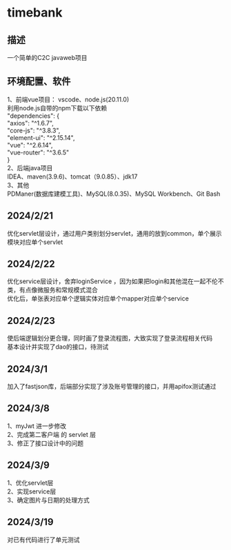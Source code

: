 # timebank 
 
## 描述
  一个简单的C2C javaweb项目 

## 环境配置、软件 
1、前端vue项目：
    vscode、node.js(20.11.0)  
    利用node.js自带的npm下载以下依赖  
    "dependencies": {  
    "axios": "^1.6.7",  
    "core-js": "^3.8.3",  
    "element-ui": "^2.15.14",  
    "vue": "^2.6.14",  
    "vue-router": "^3.6.5"  
  }  
2、后端java项目  
    IDEA、maven(3.9.6)、tomcat（9.0.85）、jdk17  
3、其他  
    PDManer(数据库建模工具)、MySQL(8.0.35)、MySQL Workbench、Git Bash  

## 2024/2/21
  优化servlet层设计，通过用户类别划分servlet，通用的放到common，单个展示模块对应单个servlet<br>
## 2024/2/22      
  优化service层设计，舍弃loginService ，因为如果把login和其他混在一起不伦不类，有点像微服务和常规模式混合<br>
  优化后，单张表对应单个逻辑实体对应单个mapper对应单个service<br>
## 2024/2/23
  使后端逻辑划分更合理，同时画了登录流程图，大致实现了登录流程相关代码<br>
  基本设计并实现了dao的接口，待测试<br>
## 2024/3/1
  加入了fastjson库，后端部分实现了涉及账号管理的接口，并用apifox测试通过<br>
## 2024/3/8
  1、myJwt 进一步修改<br>
  2、完成第二客户端 的 servlet 层<br>
  3、修正了接口设计中的问题<br>
## 2024/3/9
  1、优化servlet层<br>
  2、实现service层<br>
  3、确定图片与日期的处理方式<br>
## 2024/3/19
  对已有代码进行了单元测试<br>
  

